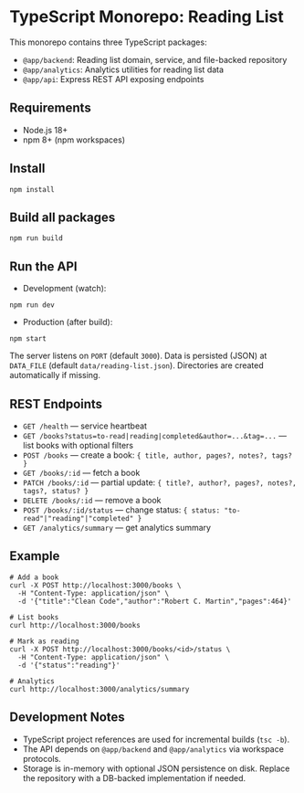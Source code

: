 # TypeScript Monorepo: Reading List

This monorepo contains three TypeScript packages:

- `@app/backend`: Reading list domain, service, and file-backed repository
- `@app/analytics`: Analytics utilities for reading list data
- `@app/api`: Express REST API exposing endpoints

## Requirements

- Node.js 18+
- npm 8+ (npm workspaces)

## Install

```
npm install
```

## Build all packages

```
npm run build
```

## Run the API

- Development (watch):

```
npm run dev
```

- Production (after build):

```
npm start
```

The server listens on `PORT` (default `3000`). Data is persisted (JSON) at `DATA_FILE` (default `data/reading-list.json`). Directories are created automatically if missing.

## REST Endpoints

- `GET /health` — service heartbeat
- `GET /books?status=to-read|reading|completed&author=...&tag=...` — list books with optional filters
- `POST /books` — create a book: `{ title, author, pages?, notes?, tags? }`
- `GET /books/:id` — fetch a book
- `PATCH /books/:id` — partial update: `{ title?, author?, pages?, notes?, tags?, status? }`
- `DELETE /books/:id` — remove a book
- `POST /books/:id/status` — change status: `{ status: "to-read"|"reading"|"completed" }`
- `GET /analytics/summary` — get analytics summary

## Example

```
# Add a book
curl -X POST http://localhost:3000/books \
  -H "Content-Type: application/json" \
  -d '{"title":"Clean Code","author":"Robert C. Martin","pages":464}'

# List books
curl http://localhost:3000/books

# Mark as reading
curl -X POST http://localhost:3000/books/<id>/status \
  -H "Content-Type: application/json" \
  -d '{"status":"reading"}'

# Analytics
curl http://localhost:3000/analytics/summary
```

## Development Notes

- TypeScript project references are used for incremental builds (`tsc -b`).
- The API depends on `@app/backend` and `@app/analytics` via workspace protocols.
- Storage is in-memory with optional JSON persistence on disk. Replace the repository with a DB-backed implementation if needed.
